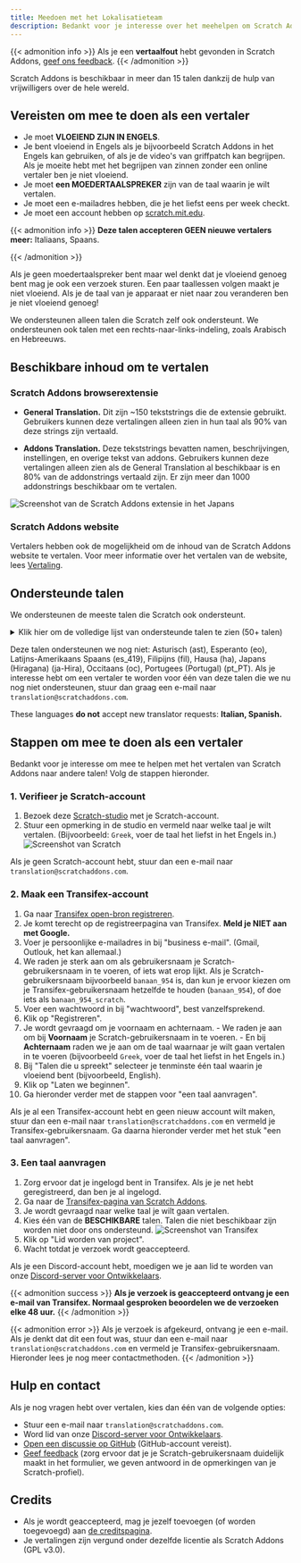 ```yaml
---
title: Meedoen met het Lokalisatieteam
description: Bedankt voor je interesse over het meehelpen om Scratch Addons te vertalen naar andere talen! Scratch Addons is een non-profit openbron project waar vrijwillige webdesigners de extensie onderhouden en zijn addons maken.
---
```


{{< admonition info >}}
Als je een **vertaalfout** hebt gevonden in Scratch Addons, [geef ons feedback](/feedback).
{{< /admonition >}}

Scratch Addons is beschikbaar in meer dan 15 talen dankzij de hulp van vrijwilligers over de hele wereld.

## Vereisten om mee te doen als een vertaler

* Je moet **VLOEIEND ZIJN IN ENGELS**.
* Je bent vloeiend in Engels als je bijvoorbeeld Scratch Addons in het Engels kan gebruiken, of als je de video's van griffpatch kan begrijpen. Als je moeite hebt met het begrijpen van zinnen zonder een online vertaler ben je niet vloeiend.
* Je moet **een MOEDERTAALSPREKER** zijn van de taal waarin je wilt vertalen.
* Je moet een e-mailadres hebben, die je het liefst eens per week checkt.
* Je moet een account hebben op [scratch.mit.edu](https://scratch.mit.edu).

{{< admonition info >}}
**Deze talen accepteren GEEN nieuwe vertalers meer:** Italiaans, Spaans.
<!-- This list of languages is also found below. Remember to update both. -->
{{< /admonition >}}

Als je geen moedertaalspreker bent maar wel denkt dat je vloeiend genoeg bent mag je ook een verzoek sturen. Een paar taallessen volgen maakt je niet vloeiend. Als je de taal van je apparaat er niet naar zou veranderen ben je niet vloeiend genoeg!

We ondersteunen alleen talen die Scratch zelf ook ondersteunt. We ondersteunen ook talen met een rechts-naar-links-indeling, zoals Arabisch en Hebreeuws.

## Beschikbare inhoud om te vertalen

### Scratch Addons browserextensie

- **General Translation.** Dit zijn ~150 tekststrings die de extensie gebruikt. Gebruikers kunnen deze vertalingen alleen zien in hun taal als 90% van deze strings zijn vertaald.

- **Addons Translation.** Deze tekststrings bevatten namen, beschrijvingen, instellingen, en overige tekst van addons. Gebruikers kunnen deze vertalingen alleen zien als de General Translation al beschikbaar is en 80% van de addonstrings vertaald zijn. Er zijn meer dan 1000 addonstrings beschikbaar om te vertalen.

![Screenshot van de Scratch Addons extensie in het Japans](/assets/img/docs/transifex-general-vs-addons.png)

### Scratch Addons website

Vertalers hebben ook de mogelijkheid om de inhoud van de Scratch Addons website te vertalen. Voor meer informatie over het vertalen van de website, lees [Vertaling](https://github.com/ScratchAddons/website-v2/wiki/Translating).

## Ondersteunde talen

We ondersteunen de meeste talen die Scratch ook ondersteunt.

<details>
<summary>Klik hier om de volledige lijst van ondersteunde talen te zien (50+ talen)</summary>
Abchazisch (ab), Afrikaans (af), Amhaars (am), Aragonees (an), Arabisch (ar), Azerbeidzjaans (az), Wit-Russisch (be), Bulgaars (bg), Bengaals (bn), Catalaans (ca), Sorani (ckb), Tsjechisch (cs), Wels (cy), Deens (da), Duits (de), Grieks (el), Spaans (es), Ests (et), Baskisch (eu), Perzisch (fa), Fins (fi), Frans (fr), Fries (fy), Iers (ga), Schots-Gaelisch (gd), Galicisch (gl), Hebreeuws (he), Hindi (hi), Kroatisch (hr), Haïtiaans (Haïtiaans Creools) (ht), Hongaars (hu), Armeens (hy), Indonesisch (id), IJslands (is), Italiaans (it), Japans (ja), Georgisch (ka), Kazachs (kk), Khmer (km), Koreaans (ko), Koerdisch (ku), Litouws (lt), Lets (lv), Maori (mi), Mongools (mn), Bokmål (nb), Nederlands (nl), Nynorsk (nn), Noord-Sotho (nso), Odia (or), Pools (pl), Portugees (Brazilië) (pt_BR), Quechua (qu), Rapa Nui (rap), Roemeens (ro), Russisch (ru), Slovaaks (sk), Sloveens (sl), Servisch (sr), Zweeds (sv), Swahili (sw), Thai (th), Tswana (tn), Turks (tr), Oekraïens (uk), Oezbeeks (uz), Vietnamees (vi), Xhosa (xh), Chinees (China) (zh_CN), Chinees (Taiwan) (zh_TW), Zoeloe (zu).
</details>

Deze talen ondersteunen we nog niet: Asturisch (ast), Esperanto (eo), Latijns-Amerikaans Spaans (es_419), Filipijns (fil), Hausa (ha), Japans (Hiragana) (ja-Hira), Occitaans (oc), Portugees (Portugal) (pt_PT). Als je interesse hebt om een vertaler te worden voor één van deze talen die we nu nog niet ondersteunen, stuur dan graag een e-mail naar `translation@scratchaddons.com`.

These languages **do not** accept new translator requests: **Italian, Spanish.**

## Stappen om mee te doen als een vertaler

Bedankt voor je interesse om mee te helpen met het vertalen van Scratch Addons naar andere talen! Volg de stappen hieronder.

### 1. Verifieer je Scratch-account
1. Bezoek deze [Scratch-studio](https://scratch.mit.edu/studios/33665222/comments) met je Scratch-account.
1. Stuur een opmerking in de studio en vermeld naar welke taal je wilt vertalen. (Bijvoorbeeld: `Greek`, voer de taal het liefst in het Engels in.)
![Screenshot van Scratch](/assets/img/docs/scratch-req-language.png)

Als je geen Scratch-account hebt, stuur dan een e-mail naar `translation@scratchaddons.com`.

### 2. Maak een Transifex-account
1. Ga naar [Transifex open-bron registreren](https://app.transifex.com/signup/open-source/?join_org=scratch-addons&join_project=scratch-addons-extension).
1. Je komt terecht op de registreerpagina van Transifex. **Meld je NIET aan met Google.**
1. Voer je persoonlijke e-mailadres in bij "business e-mail". (Gmail, Outlouk, het kan allemaal.)
1. We raden je sterk aan om als gebruikersnaam je Scratch-gebruikersnaam in te voeren, of iets wat erop lijkt.
Als je Scratch-gebruikersnaam bijvoorbeeld `banaan_954` is, dan kun je ervoor kiezen om je Transifex-gebruikersnaam hetzelfde te houden (`banaan_954`), of doe iets als `banaan_954_scratch`.
1. Voer een wachtwoord in bij "wachtwoord", best vanzelfsprekend.
1. Klik op "Registreren".
1. Je wordt gevraagd om je voornaam en achternaam.
\- We raden je aan om bij **Voornaam** je Scratch-gebruikersnaam in te voeren.
\- En bij **Achternaam** raden we je aan om de taal waarnaar je wilt gaan vertalen in te voeren (bijvoorbeeld `Greek`, voer de taal het liefst in het Engels in.)
1. Bij "Talen die u spreekt" selecteer je tenminste één taal waarin je vloeiend bent (bijvoorbeeld, English).
1. Klik op "Laten we beginnen".
1. Ga hieronder verder met de stappen voor "een taal aanvragen".

Als je al een Transifex-account hebt en geen nieuw account wilt maken, stuur dan een e-mail naar `translation@scratchaddons.com` en vermeld je Transifex-gebruikersnaam. Ga daarna hieronder verder met het stuk "een taal aanvragen".

### 3. Een taal aanvragen
1. Zorg ervoor dat je ingelogd bent in Transifex. Als je je net hebt geregistreerd, dan ben je al ingelogd.
1. Ga naar de [Transifex-pagina van Scratch Addons](https://app.transifex.com/join/?o=scratch-addons&p=scratch-addons-extension&t=opensource).
1. Je wordt gevraagd naar welke taal je wilt gaan vertalen.
1. Kies één van de **BESCHIKBARE** talen. Talen die niet beschikbaar zijn worden niet door ons ondersteund.
![Screenshot van Transifex](/assets/img/docs/transifex-req-language.png)
1. Klik op "Lid worden van project".
1. Wacht totdat je verzoek wordt geaccepteerd.

Als je een Discord-account hebt, moedigen we je aan lid te worden van onze [Discord-server voor Ontwikkelaars](https://discord.gg/Ak8sCDQ).

{{< admonition success >}}
**Als je verzoek is geaccepteerd ontvang je een e-mail van Transifex. Normaal gesproken beoordelen we de verzoeken elke 48 uur.**
{{< /admonition >}}

{{< admonition error >}}
Als je verzoek is afgekeurd, ontvang je een e-mail. Als je denkt dat dit een fout was, stuur dan een e-mail naar `translation@scratchaddons.com` en vermeld je Transifex-gebruikersnaam. Hieronder lees je nog meer contactmethoden.
{{< /admonition >}}

## Hulp en contact

Als je nog vragen hebt over vertalen, kies dan één van de volgende opties:
- Stuur een e-mail naar `translation@scratchaddons.com`.
- Word lid van onze [Discord-server voor Ontwikkelaars](https://discord.gg/Ak8sCDQ).
- [Open een discussie op GitHub](https://github.com/ScratchAddons/ScratchAddons/discussions) (GitHub-account vereist).
- [Geef feedback](/feedback) (zorg ervoor dat je je Scratch-gebruikersnaam duidelijk maakt in het formulier, we geven antwoord in de opmerkingen van je Scratch-profiel).

## Credits

- Als je wordt geaccepteerd, mag je jezelf toevoegen (of worden toegevoegd) aan [de creditspagina](/credits).
- Je vertalingen zijn vergund onder dezelfde licentie als Scratch Addons (GPL v3.0).
